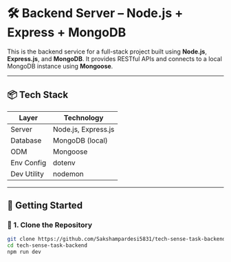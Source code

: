 # 🛠️ Backend Server – Node.js + Express + MongoDB

This is the backend service for a full-stack project built using **Node.js**, **Express.js**, and **MongoDB**. It provides RESTful APIs and connects to a local MongoDB instance using **Mongoose**.

---

## 📦 Tech Stack

| Layer       | Technology             |
|-------------|-------------------------|
| Server      | Node.js, Express.js     |
| Database    | MongoDB (local)         |
| ODM         | Mongoose                |
| Env Config  | dotenv                  |
| Dev Utility | nodemon                 |

---

## 🚀 Getting Started

### 📁 1. Clone the Repository

```bash
git clone https://github.com/Sakshampardesi5831/tech-sense-task-backend.git
cd tech-sense-task-backend
npm run dev 
